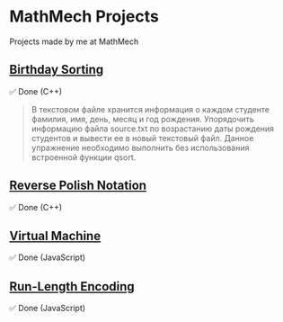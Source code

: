 # MathMech Projects
Projects made by me at MathMech

## [Birthday Sorting](https://github.com/aqerd/MathMech-Projects/tree/main/BirthdaySorting)
:white_check_mark: Done (C++)

> В текстовом файле хранится информация о каждом студенте фамилия, имя, день, месяц и год рождения. Упорядочить информацию файла source.txt по возрастанию даты рождения студентов и вывести ее в новый текстовый файл. Данное упражнение необходимо выполнить без использования встроенной функции qsort.

## [Reverse Polish Notation](https://github.com/aqerd/MathMech-Projects/tree/main/ReversePolishNotation)
:white_check_mark: Done (C++)

## [Virtual Machine](https://github.com/aqerd/MathMech-Projects/tree/main/VirtualMachine)
:white_check_mark: Done (JavaScript)

## [Run-Length Encoding](https://github.com/aqerd/MathMech-Projects/tree/main/RunLengthEncoding)
:white_check_mark: Done (JavaScript)

